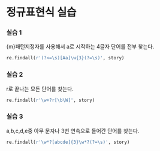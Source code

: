 # 정규표현식 실습


### 실습 1  
{m}패턴지정자를 사용해서 a로 시작하는 4글자 단어를 전부 찾는다.

```python
re.findall(r'(?<=\s)[Aa]\w{3}(?=\s)', story)
```
  
### 실습 2  
[]()r로 끝나는 모든 단어를 찾는다.

```python
re.findall(r'\w+?r[\b\W]', story)
```
  
### 실습 3  
a,b,c,d,e중 아무 문자나 3번 연속으로 들어간 단어를 찾는다.

```python
re.findall(r'\w*?[abcde]{3}\w*?(?=\s)', story)

```
  

